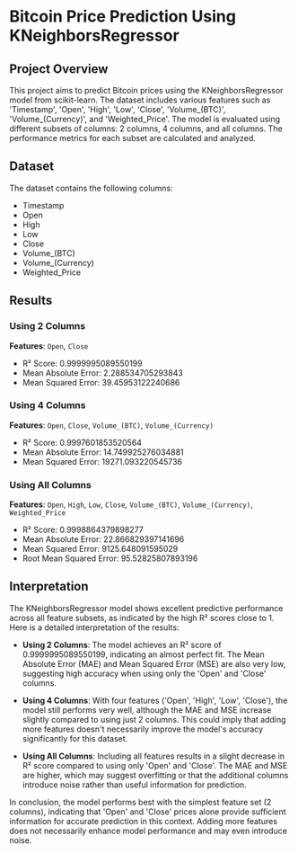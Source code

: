 # Bitcoin Price Prediction Using KNeighborsRegressor

## Project Overview

This project aims to predict Bitcoin prices using the KNeighborsRegressor model from scikit-learn. The dataset includes various features such as 'Timestamp', 'Open', 'High', 'Low', 'Close', 'Volume_(BTC)', 'Volume_(Currency)', and 'Weighted_Price'. The model is evaluated using different subsets of columns: 2 columns, 4 columns, and all columns. The performance metrics for each subset are calculated and analyzed.

## Dataset

The dataset contains the following columns:
- Timestamp
- Open
- High
- Low
- Close
- Volume_(BTC)
- Volume_(Currency)
- Weighted_Price

## Results

### Using 2 Columns

**Features**: `Open`, `Close`

- R² Score: 0.9999995089550199
- Mean Absolute Error: 2.288534705293843
- Mean Squared Error: 39.45953122240686

### Using 4 Columns

**Features**: `Open`, `Close`, `Volume_(BTC)`, `Volume_(Currency)`

- R² Score: 0.9997601853520564
- Mean Absolute Error: 14.749925276034881
- Mean Squared Error: 19271.093220545736

### Using All Columns

**Features**: `Open`, `High`, `Low`, `Close`, `Volume_(BTC)`, `Volume_(Currency)`, `Weighted_Price`

- R² Score: 0.9998864379898277
- Mean Absolute Error: 22.866829397141696
- Mean Squared Error: 9125.648091595029
- Root Mean Squared Error: 95.52825807893196

## Interpretation

The KNeighborsRegressor model shows excellent predictive performance across all feature subsets, as indicated by the high R² scores close to 1. Here is a detailed interpretation of the results:

- **Using 2 Columns**: The model achieves an R² score of 0.9999995089550199, indicating an almost perfect fit. The Mean Absolute Error (MAE) and Mean Squared Error (MSE) are also very low, suggesting high accuracy when using only the 'Open' and 'Close' columns.
  
- **Using 4 Columns**: With four features ('Open', 'High', 'Low', 'Close'), the model still performs very well, although the MAE and MSE increase slightly compared to using just 2 columns. This could imply that adding more features doesn't necessarily improve the model's accuracy significantly for this dataset.
  
- **Using All Columns**: Including all features results in a slight decrease in R² score compared to using only 'Open' and 'Close'. The MAE and MSE are higher, which may suggest overfitting or that the additional columns introduce noise rather than useful information for prediction.

In conclusion, the model performs best with the simplest feature set (2 columns), indicating that 'Open' and 'Close' prices alone provide sufficient information for accurate prediction in this context. Adding more features does not necessarily enhance model performance and may even introduce noise.
